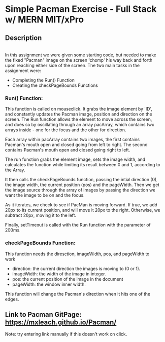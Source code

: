 # Simple Pacman Exercise - Full Stack w/ MERN MIT/xPro

## Description
<br>
In this assignment we were given some starting code, but needed to make the fixed "Pacman" image on the screen 'chomp' his way back and forth upon reaching either side of the screen. The two main tasks in the assignment were: 

* Completing the Run() Function 
* Creating the checkPageBounds Functions

### Run() Function: 
This function is called on mouseclick. It grabs the image element by 'ID', and constantly updates the Pacman image, position and direction on the screen. The Run function allows the element to move across the screen, and does so by oscillating through an array pacArray, which contains two arrays inside - one for the focus and the other for direction. 

Each array within pacArray contains two images, the first contains Pacman's mouth open and closed going from left to right. The second contains Pacman's mouth open and closed going right to left. 

The run function grabs the element image, sets the image width, and calculates the function while limiting its result between 0 and 1, according to the Array. 

It then calls the checkPageBounds function, passing the intial direction (0), the image width, the current position (pos) and the pageWidth. Then we get the image source through the array of images by passing the direction we want the image to be on and the focus. 

As it iterates, we check to see if PacMan is moving forward. If true, we add 20px to its current position, and will move it 20px to the right. Otherwise, we subtract 20px, moving it to the left. 

Finally, setTimeout is called with the Run function with the parameter of 200ms. 



### checkPageBounds Function:
This function needs the diresction, imageWidth, pos, and pageWidth to work 
* direction: the current direction the images is moving to (0 or 1). 
* imageWidth: the width of the image in integer. 
* pos: the current position of the image in the document 
* pageWidth: the window inner width.

This function will change the Pacman's direction when it hits one of the edges. 


## Link to Pacman GitPage: https://mxleach.github.io/Pacman/

Note: try entering link manually if this doesn't work on click. 

